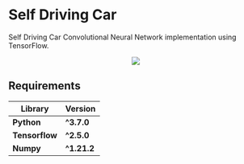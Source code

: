 # Self Driving Car

Self Driving Car Convolutional Neural Network implementation using TensorFlow.

<p align="center">
  <img src="assets/car.gif"/>
</p>

## Requirements
**Library** | **Version**
--- | ---
**Python** | **^3.7.0**
**Tensorflow** | **^2.5.0**
**Numpy** | **^1.21.2** 


